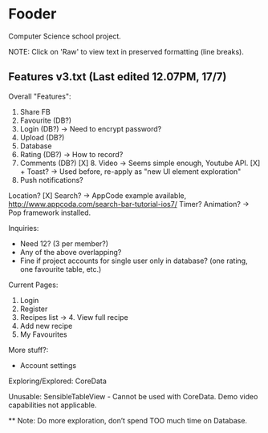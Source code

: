 # Fooder
Computer Science school project.

NOTE: Click on 'Raw' to view text in preserved formatting (line breaks).

Features v3.txt (Last edited 12.07PM, 17/7)
------------------------------------------------

Overall "Features":
1. Share FB
2. Favourite (DB?)
3. Login (DB?) -> Need to encrypt password?
4. Upload (DB?)
5. Database
6. Rating (DB?) -> How to record?
7. Comments (DB?)
[X] 8. Video -> Seems simple enough, Youtube API.
[X] + Toast? -> Used before, re-apply as "new UI element exploration"
9. Push notifications?

Location?
[X] Search? -> AppCode example available, http://www.appcoda.com/search-bar-tutorial-ios7/
Timer?
Animation? -> Pop framework installed.  

Inquiries:
* Need 12? (3 per member?)
* Any of the above overlapping?
* Fine if project accounts for single user only in database? (one rating, one favourite table, etc.)

Current Pages:
1. Login
2. Register
3. Recipes list
	-> 4. View full recipe
5. Add new recipe
6. My Favourites

More stuff?:
- Account settings

Exploring/Explored:
CoreData

Unusable:
SensibleTableView - Cannot be used with CoreData. Demo video capabilities not applicable.

** Note: Do more exploration, don’t spend TOO much time on Database.
